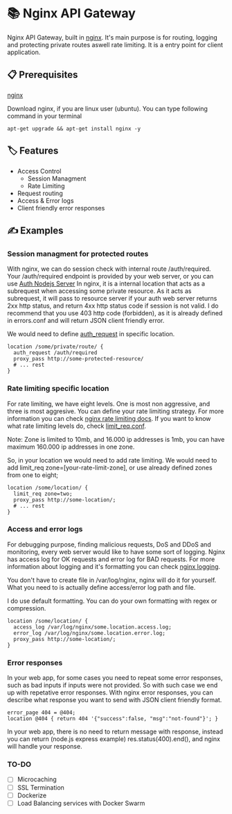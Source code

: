 # 📚 Nginx API Gateway
Nginx API Gateway, built in [nginx](https://nginx.com/). It's main purpose is for routing, logging and protecting private routes aswell rate limiting. It is a entry point for client application.

## 📋 Prerequisites
[nginx](https://nginx.com/)

Download nginx, if you are linux user (ubuntu). You can type following command in your terminal 

```
apt-get upgrade && apt-get install nginx -y
```

## 🏷️ Features
- Access Control
  - Session Managment
  - Rate Limiting
- Request routing
- Access & Error logs
- Client friendly error responses

## ✍️ Examples

### Session managment for protected routes
With nginx, we can do session check with internal route /auth/required.
Your /auth/required endpoint is provided by your web server, or you can use [Auth Nodejs Server](https://github.com/vojinpavlovic/auth)
In nginx, it is a internal location that acts as a subrequest when accessing some private resource.
As it acts as subrequest, it will pass to resource server if your auth web server returns 2xx http status, and return 4xx http status code if session is not valid.
I do recommend that you use 403 http code (forbidden), as it is already defined in errors.conf and will return JSON client friendly error.

We would need to define [auth_request](https://nginx.org/en/docs/http/ngx_http_auth_request_module.html) in specific location.


```
location /some/private/route/ {
  auth_request /auth/required
  proxy_pass http://some-protected-resource/
  # ... rest
}
```

### Rate limiting specific location

For rate limiting, we have eight levels. One is most non aggressive, and three is most aggresive. You can define your rate limiting strategy. For more information you can check [nginx rate limiting docs](https://docs.nginx.com/nginx/admin-guide/security-controls/controlling-access-proxied-http/).
If you want to know what rate limiting levels do, check [limit_req.conf](https://github.com/vojinpavlovic/vasaknjiga_gateway/blob/main/limit_req.conf).

Note: Zone is limited to 10mb, and 16.000 ip addresses is 1mb, you can have maximum 160.000 ip addresses in one zone.

So, in your location we would need to add rate limiting. We would need to add limit_req zone=[your-rate-limit-zone], or use already defined zones from one to eight;

```
location /some/location/ {
  limit_req zone=two;
  proxy_pass http://some-location/;
  # ... rest
}
```

### Access and error logs

For debugging purpose, finding malicious requests, DoS and DDoS and monitoring, every web server would like to have some sort of logging. Nginx has access log for OK requests and error log for BAD requests. For more information about logging and it's formatting you can check [nginx logging](https://docs.nginx.com/nginx/admin-guide/monitoring/logging/).

You don't have to create file in /var/log/nginx, nginx will do it for yourself. What you need to is actually define access/error log path and file.

I do use default formatting. You can do your own formatting with regex or compression.

```
location /some/location/ {
  access_log /var/log/nginx/some.location.access.log;
  error_log /var/log/nginx/some.location.error.log;
  proxy_pass http://some-location/;
}
```

### Error responses
In your web app, for some cases you need to repeat some error responses, such as bad inputs if inputs were not provided. So with such case we end up with repetative error responses. With nginx error responses, you can describe what response you want to send with JSON client friendly format.

```
error_page 404 = @404;
location @404 { return 404 '{"success":false, "msg":"not-found"}'; }
```
In your web app, there is no need to return message with response, instead you can return (node.js express example) res.status(400).end(), and nginx will handle your response.

### TO-DO
- [ ] Microcaching
- [ ] SSL Termination
- [ ] Dockerize
- [ ] Load Balancing services with Docker Swarm
